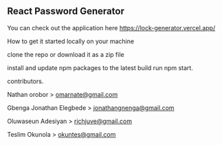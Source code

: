 ## React Password Generator

You can check out the application here https://lock-generator.vercel.app/

How to get it started locally on your machine

clone the repo or download it as a zip file

install and update npm packages to the latest build
run npm start.

contributors.

Nathan orobor > omarnate@gmail.com

Gbenga Jonathan Elegbede > jonathangnenga@gmail.com

Oluwaseun Adesiyan > richjuve@gmail.com

Teslim Okunola > okuntes@gmail.com
